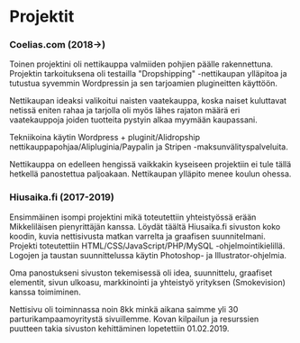 # Projektit


<h3>Coelias.com (2018->)</h3>

Toinen projektini oli nettikauppa valmiiden pohjien päälle rakennettuna. Projektin tarkoituksena oli testailla "Dropshipping" -nettikaupan ylläpitoa ja tutustua syvemmin Wordpressin ja sen tarjoamien plugineitten käyttöön.

Nettikaupan ideaksi valikoitui naisten vaatekauppa, koska naiset kuluttavat netissä eniten rahaa ja tarjolla oli myös lähes rajaton määrä eri vaatekauppoja joiden tuotteita pystyin alkaa myymään kaupassani.

Tekniikoina käytin Wordpress + pluginit/Alidropship nettikauppapohjaa/Alipluginia/Paypalin ja Stripen -maksunvälityspalveluita.

Nettikauppa on edelleen hengissä vaikkakin kyseiseen projektiin ei tule tällä hetkellä panostettua paljoakaan. Nettikaupan ylläpito menee koulun ohessa.

<h3>Hiusaika.fi (2017-2019)</h3>

Ensimmäinen isompi projektini mikä toteutettiin yhteistyössä erään Mikkeliläisen pienyrittäjän kanssa. Löydät täältä Hiusaika.fi sivuston koko koodin, kuvia nettisivusta matkan varrelta ja graafisen suunnitelmani. Projekti toteutettiin HTML/CSS/JavaScript/PHP/MySQL -ohjelmointikielillä. Logojen ja taustan suunnittelussa käytin Photoshop- ja Illustrator-ohjelmia.

Oma panostukseni sivuston tekemisessä oli idea, suunnittelu, graafiset elementit, sivun ulkoasu, markkinointi ja yhteistyö yrityksen (Smokevision) kanssa toimiminen.

Nettisivu oli toiminnassa noin 8kk minkä aikana saimme yli 30 parturikampaamoyritystä sivuillemme. Kovan kilpailun ja resurssien puutteen takia sivuston kehittäminen lopetettiin 01.02.2019.

